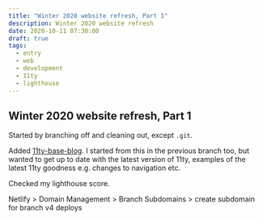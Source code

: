 ```yaml
---
title: "Winter 2020 website refresh, Part 1"
description: Winter 2020 website refresh
date: 2020-10-11 07:30:00
draft: true
tags:
  - entry
  - web
  - development
  - 11ty
  - lighthouse
---
```

Winter 2020 website refresh, Part 1
---

Started by branching off and cleaning out, except `.git`. 

Added [11ty-base-blog](https://github.com/11ty/eleventy-base-blog). I started from this in the previous branch too, but wanted to get up to date with the latest version of 11ty, examples of the latest 11ty goodness e.g. changes to navigation etc.

Checked my lighthouse score. 

Netlify > Domain Management > Branch Subdomains > create subdomain for branch v4 deploys

